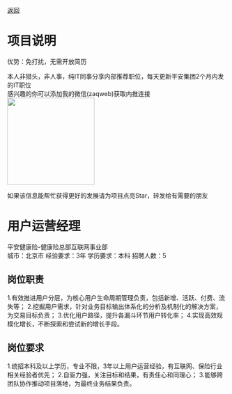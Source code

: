 [返回](../../)

# 项目说明

优势：免打扰，无需开放简历

本人非猎头，非人事，纯IT同事分享内部推荐职位，每天更新平安集团2个月内发的IT职位  
感兴趣的你可以添加我的微信(zaqweb)获取内推连接  
<img src="https://github.com/zaqweb/PA-IT-JOBS/blob/master/WechatICode.jpeg"  height="200" width="200">

如果该信息能帮忙获得更好的发展请为项目点亮Star，转发给有需要的朋友

# 用户运营经理
平安健康险-健康险总部互联网事业部  
城市：北京市 经验要求：3年 学历要求：本科  招聘人数：5

## 岗位职责
1.有效推进用户分层，为核心用户生命周期管理负责，包括新增、活跃、付费、流失等；
2.挖掘用户需求，针对业务目标输出体系化的分析及机制化的解决方案，为交易目标负责；
3.优化用户路径，提升各漏斗环节用户转化率；
4.实现高效规模化增长，不断探索和尝试新的增长手段。

## 岗位要求
1.统招本科及以上学历，专业不限，3年以上用户运营经验，有互联网、保险行业相关经验者优先；
2.自驱力强，关注目标和结果，有责任心和同理心；
3.能够跨团队协作推动项目落地，为最终业务结果负责。




